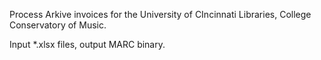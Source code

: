Process Arkive invoices for the University of CIncinnati Libraries, College Conservatory of Music.

Input *.xlsx files, output MARC binary.
